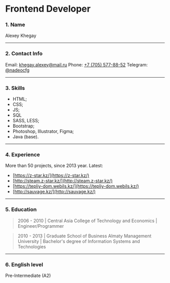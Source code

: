 # Frontend Developer

### 1. Name

Alexey Khegay

---

### 2. Contact Info

Email: [khegay.alexey@mail.ru](mailto:khegay.alexey@mail.ru)
Phone: [+7 (705) 577-88-52](tel:+77055778852)
Telegram: [@nadeocfg](https://t.me/nadeocfg)

---

### 3. Skills

- HTML;
- CSS;
- JS;
- SQL
- SASS, LESS;
- Bootstrap;
- Photoshop, Illustrator, Figma;
- Java (base).

---

### 4. Experience

More than 50 projects, since 2013 year.
Latest:

- [https://z-star.kz/](https://z-star.kz/)
- [http://steam.z-star.kz/](http://steam.z-star.kz/)
- [https://tepliy-dom.webils.kz/](https://tepliy-dom.webils.kz/)
- [http://sauvage.kz/](http://sauvage.kz/)

---

### 5. Education

> 2006 - 2010 | Central Asia College of Technology and Economics | Engineer/Programmer

> 2010 - 2013 | Graduate School of Business Almaty Management University | Bachelor's degree of Information Systems and Technologies

---

### 6. English level

Pre-Intermediate (A2)

